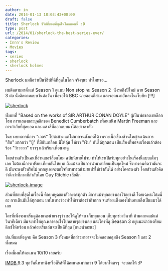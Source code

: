 ```yaml
---
author: in
date: 2014-01-13 18:03:43+00:00
draft: false
title: Sherlock ซีรีส์ที่ชอบที่สุดในโลกตอนนี้ :D
type: post
url: /2014/01/sherlock-the-best-series-ever/
categories:
- Innn's Review
- Movies
tags:
- series
- sherlock
- sherlock holmes
---
```


Sherlock ผมถือว่าเป็นซีรีส์ที่ดีที่สุดในโลก จริงๆนะ ทำไมหรอ...

ผมติดตามมาตั้งแต่ Season 1 ดูแบบ Non stop จบ Season 2  นั่งรอถึงปีใหม่ ฉาย Season 3 ต่อ นั่งติดตามแบบวันต่อวัน เพื่อรอให้ BBC ฉายตอนตีสาม และรอคนมาอัพลงในเว็บบิท [!!!]

[![sherlock](https://www.innnblog.com/wp-content/uploads/2014/01/sherlock.3x03.his_last_vow.hdtv_x264-fov.mp4_snapshot_00.06.11_2014.01.14_00.54.19.jpg)
](https://www.innnblog.com/wp-content/uploads/2014/01/sherlock.3x03.his_last_vow.hdtv_x264-fov.mp4_snapshot_00.06.11_2014.01.14_00.54.19.jpg)

<!-- more -->

ทั้งบทที่ "Based on the works of SIR ARTHUR CONAN DOYLE" ผู้เป็นพ่อของเชอล็อกโฮม การแสดงและบุคลิกของ Benedict Cumberbatch เพื่อนสนิท Martin Freeman และการกำกับที่สุดยอด และ แสงสีที่ออกแบบมาได้อย่างลงตัว

ในบางบทอาจมีการ "เวอร์" ไปซะบ้าง แต่ไม่มากจนสังเกตได้ เพราะเนื้อเรื่องส่วนใหญ่จะเน้นการ "สืบ" มากกว่า "บู๊" ที่มีกันเกลื่อน มีให้ลุ้น ให้เรา "เงิบ" กันได้ทุกตอน เป็นเรื่องที่พอจบเรื่องแล้วต้องร้อง "ว้าวววว" ยาวๆ แล้วเรียกเพื่อนมาดู

โดยส่วนตัวเป็นคนที่อ่านเชอร์ล็อกโฮม ฉบับนิยายไม่จบ ทำให้เราเปิดรับทุกอย่างในเรื่องนี้แบบเต็มๆเลย ไม่ต้องมีการเปรียบเทียบกันให้ยาก ถึงแม้จะเป็นการนำมาเปลียนเป็นยุคใหม่ ซึ่งบางคนคิดว่ามันจะดี มันจะลงตัวหรือไม่ หากดูเองจะตกใจที่สามารถนำมาแปรให้เข้ากันได้ อย่างโคตรลงตัว โดยส่วนตัวคิดว่าดีกว่าที่ภาคที่กำกับโดย Guy Ritchie เสียอีก

[![sherlock-image](https://www.innnblog.com/wp-content/uploads/2014/01/sherlock-image.jpg)
](https://www.innnblog.com/wp-content/uploads/2014/01/sherlock-image.jpg)

ส่วนที่ชอบที่สุดในเรื่องนี้ คือบทพูดของตัวละครทุกตัว มีการแฝงทุกอย่างเอาไว้อย่างดี โดยเฉพาะโฮมนี่ละ กวนตีนมันได้ทุกตอน บทในบางช่วงทำให้เราต้องขำก๊ากกก จนท้องแข็งลองไปนอนกลิ้งเป็นแมวได้เลย

ใครที่เพิ่งจะมาเริ่มดูต้องแนะนำแรงๆว่า ขอให้ดูให้จบ เก็บทุกตอน เก็บทุกช่วงวินาที ห้ามคลาดแม้แต่วินาทีเดียว มันจะทำให้คุณพลาดอะไรไปหลายๆอย่างเลย และใครที่ดู Season 3 อยู่แนะนำว่าเตรียมดิกซ์ให้พร้อม แล้วค่อยเริ่มเล่นจะเป็นดีที่สุด [แนะนำละนะ]

ปล.ที่ผมเพิ่งดูจบ คือ Season 3 ทั้งหมดที่กล่าวมาอาจจะไม่คลอบคลุมถึง Season 1 และ 2 ทั้งหมด

เรื่องนี้ผมให้คะแนน 10/10 เลยครับ

[IMDB ](http://www.imdb.com/title/tt1475582/)9.3 ทุกวันนี้หาหนังหรือซีรีส์ที่ได้คะแนนมากกว่า 9 ได้ยากโคตรๆ  จะบอกให้ :P
